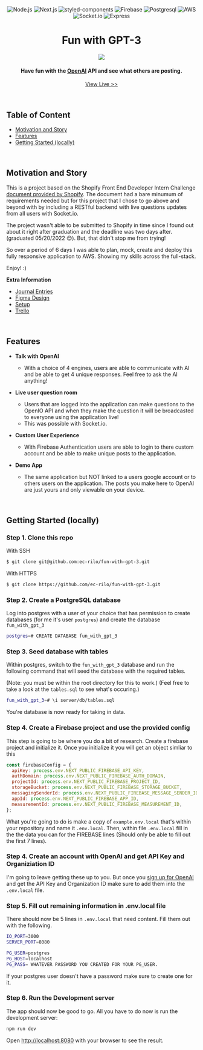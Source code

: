 <div align="center" width="100%">
  <img src="https://img.shields.io/badge/node.js-6DA55F?style=for-the-badge&logo=node.js&logoColor=white" alt="Node.js" />
  <img src="https://img.shields.io/badge/Next-black?style=for-the-badge&logo=next.js&logoColor=white" alt="Next.js" />
  <img src="https://img.shields.io/badge/styled--components-DB7093?style=for-the-badge&logo=styled-components&logoColor=white" alt="styled-components" />
  <img src="https://img.shields.io/badge/firebase-%23039BE5.svg?style=for-the-badge&logo=firebase" alt="Firebase" />
  <img src="https://img.shields.io/badge/postgres-%23316192.svg?style=for-the-badge&logo=postgresql&logoColor=white" alt="Postgresql" />
  <img src="https://img.shields.io/badge/AWS-%23FF9900.svg?style=for-the-badge&logo=amazon-aws&logoColor=white" alt="AWS" />
  <img src="https://img.shields.io/badge/Socket.io-black?style=for-the-badge&logo=socket.io&badgeColor=010101" alt="Socket.io" />
  <img src="https://img.shields.io/badge/express.js-%23404d59.svg?style=for-the-badge&logo=express&logoColor=%2361DAFB" alt="Express" />
</div>

<h1 align="center">Fun with GPT-3</h1>

<div align="center" width="100%">
    <img src="https://i.imgur.com/8n2AyP4.png">
</div>

<h4 align="center">Have fun with the <a href="https://beta.openai.com/overview" target="_blank">OpenAI</a> API and see what others are posting.</h4>
<p align="center"> <a href="http://54.183.215.58:8080/">View Live >></a></p>

<br />


## Table of Content
- [Motivation and Story](#motivation-and-story)
- [Features](#features)
- [Getting Started (locally)](#getting-started-locally)

<br />

## Motivation and Story
This is a project based on the Shopify Front End Developer Intern Challenge [document provided by Shopify](https://docs.google.com/document/d/1O7mCynsz_cBXkEaCFGSZAuvAOY84QVq35l20xJwjOYg/edit#). The document had a bare minumum of requirements needed but for this project that I chose to go above and beyond with by including a RESTful backend with live questions updates from all users with Socket.io. 

The project wasn't able to be submitted to Shopify in time since I found out about it right after graduation and the deadline was two days after.(graduated 05/20/2022 😊). But, that didn't stop me from trying!

So over a period of 6 days I was able to plan, mock, create and deploy this fully responsive application to AWS. Showing my skills across the full-stack.

Enjoy! :) 

**Extra Information**

- [Journal Entries](https://bow-mall-4ed.notion.site/Shopify-FEC-Journal-7b7e0e1b147647d6a8843284d7705554)
- [Figma Design](https://www.figma.com/file/ShVEeMRQNP7EvTQ3FH4Qdn/Fun-with-GPT-3?node-id=0%3A1)
- [Setup](https://bow-mall-4ed.notion.site/Shopify-Front-end-Challenge-606390a42e134ed790724992322f9aae)
- [Trello](https://trello.com/invite/b/CoLSj3Vh/af796150087882cc21203b29f369fe4e/fun-with-gpt-3)

<br />

## Features

- **Talk with OpenAI**
  - With a choice of 4 engines, users are able to communicate with AI and be able to get 4 unique responses. Feel free to ask the AI anything!

- **Live user question room**
  - Users that are logged into the application can make questions to the OpenIO API and when they make the question it will be broadcasted to everyone using the application live!
  - This was possible with Socket.io.

- **Custom User Experience**
  - With Firebase Authentication users are able to login to there custom account and be able to make unique posts to the application.

- **Demo App**
  - The same application but NOT linked to a users google account or to others users on the application. The posts you make here to OpenAI are just yours and only viewable on your device.
<br />

## Getting Started (locally)

### Step 1. Clone this repo

With SSH
```bash
$ git clone git@github.com:ec-rilo/fun-with-gpt-3.git
```

With HTTPS
```bash
$ git clone https://github.com/ec-rilo/fun-with-gpt-3.git
```

### Step 2. Create a PostgreSQL database

Log into postgres with a user of your choice that has permission to create databases (for me it's user `postgres`) and create the database `fun_with_gpt_3`

```bash
postgres=# CREATE DATABASE fun_with_gpt_3
````

### Step 3. Seed database with tables

Within postgres, switch to the `fun_with_gpt_3` database and run the following command that will seed the database with the required tables.

(Note: you must be within the root directory for this to work.)
(Feel free to take a look at the `tables.sql` to see what's occuring.)

```bash
fun_with_gpt_3=# \i server/db/tables.sql
````
You're database is now ready for taking in data.

### Step 4. Create a Firebase project and use the provided config

This step is going to be where you do a bit of research. Create a firebase project and initialize it. Once you initialize it you will get an object simliar to this

```javascript
const firebaseConfig = {
  apiKey: process.env.NEXT_PUBLIC_FIREBASE_API_KEY,
  authDomain: process.env.NEXT_PUBLIC_FIREBASE_AUTH_DOMAIN,
  projectId: process.env.NEXT_PUBLIC_FIREBASE_PROJECT_ID,
  storageBucket: process.env.NEXT_PUBLIC_FIREBASE_STORAGE_BUCKET,
  messagingSenderId: process.env.NEXT_PUBLIC_FIREBASE_MESSAGE_SENDER_ID,
  appId: process.env.NEXT_PUBLIC_FIREBASE_APP_ID,
  measurementId: process.env.NEXT_PUBLIC_FIREBASE_MEASUREMENT_ID,
};
```

What you're going to do is make a copy of `example.env.local` that's within your repository and name it `.env.local`. Then, within file `.env.local` fill in the the data you can  for the FIREBASE lines (Should only be able to fill out the first 7 lines).

### Step 4. Create an account with OpenAI and get API Key and Organiziation ID

I'm going to leave getting these up to you. But once you [sign up for OpenAI](https://openai.com/api/) and get the API Key and Organization ID make sure to add them into the `.env.local` file.

### Step 5. Fill out remaining information in .env.local file

There should now be 5 lines in `.env.local` that need content. Fill them out with the following.

```bash
IO_PORT=3000
SERVER_PORT=8080

PG_USER=postgres
PG_HOST=localhost
PG_PASS= WHATEVER PASSWORD YOU CREATED FOR YOUR PG_USER.
```

If your postgres user doesn't have a password make sure to create one for it.

### Step 6. Run the Development server

The app should now be good to go. All you have to do now is run the development server:

```bash
npm run dev
```

Open [http://localhost:8080](http://localhost:8080) with your browser to see the result.
